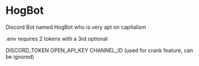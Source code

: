 # HogBot
Discord Bot named HogBot who is very apt on capitalism

.env requires 2 tokens with a 3rd optional

DISCORD_TOKEN
OPEN_API_KEY
CHANNEL_ID (used for crank feature, can be ignored)
